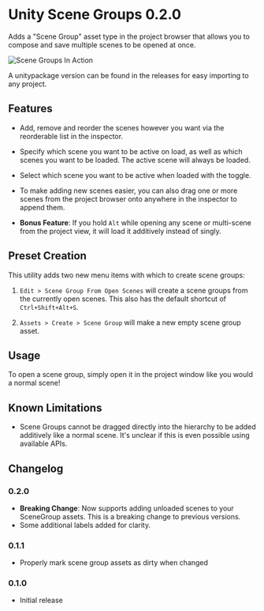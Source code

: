 Unity Scene Groups 0.2.0
===
Adds a "Scene Group" asset type in the project browser that allows you to compose and save multiple scenes to be opened at once.

![Scene Groups In Action](https://i.imgur.com/axA9AJX.gif)

A unitypackage version can be found in the releases for easy importing to any project.

## Features
* Add, remove and reorder the scenes however you want via the reorderable list in the inspector.
* Specify which scene you want to be active on load, as well as which scenes you want to be loaded. The active scene will always be loaded.

* Select which scene you want to be active when loaded with the toggle.
* To make adding new scenes easier, you can also drag one or more scenes from the project browser onto anywhere in the inspector to append them. 
* **Bonus Feature**: If you hold `Alt` while opening any scene or multi-scene from the project view, it will load it additively instead of singly. 

## Preset Creation

This utility adds two new menu items with which to create scene groups:

1. `Edit > Scene Group From Open Scenes` will create a scene groups from the currently open scenes. This also has the default shortcut of `Ctrl+Shift+Alt+S`.

2. `Assets > Create > Scene Group` will make a new empty scene group asset.


## Usage

To open a scene group, simply open it in the project window like you would a normal scene!

## Known Limitations

- Scene Groups cannot be dragged directly into the hierarchy to be added additively like a normal scene. It's unclear if this is even possible using available APIs.

## Changelog

### 0.2.0

- **Breaking Change**: Now supports adding unloaded scenes to your SceneGroup assets. This is a breaking change to previous versions.
- Some additional labels added for clarity.

### 0.1.1

- Properly mark scene group assets as dirty when changed

### 0.1.0

- Initial release

